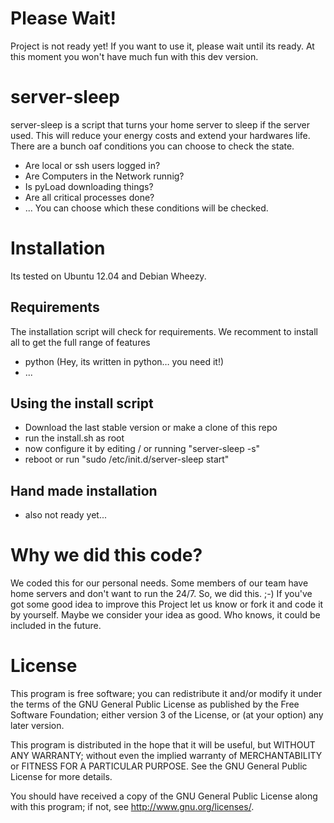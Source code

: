 Please Wait!
============
Project is not ready yet! If you want to use it, please wait until its ready. At this moment you won't have much fun with this dev version.

server-sleep
============
server-sleep is a script that turns your home server to sleep if the server used. This will reduce your energy costs and extend your hardwares life.
There are a bunch oaf conditions you can choose to check the state.
-	Are local or ssh users logged in?
-	Are Computers in the Network runnig?
-	Is pyLoad downloading things?
-	Are all critical processes done?
- 	...
You can choose which these conditions will be checked.

Installation
============
Its tested on Ubuntu 12.04 and Debian Wheezy.

Requirements
------------
The installation script will check for requirements. We recomment to install all to get the full range of features
-	python	(Hey, its written in python… you need it!)
-	...

Using the install script
------------------------
-	Download the last stable version or make a clone of this repo
-	run the install.sh as root
-	now configure it by editing / or running "server-sleep -s"
-	reboot or run "sudo /etc/init.d/server-sleep start"

Hand made installation
----------------------
-	also not ready yet...

Why we did this code?
=====================
We coded this for our personal needs. Some members of our team have home servers and don't want to run the 24/7. So, we did this. ;-)
If you've got some good idea to improve this Project let us know or fork it and code it by yourself. Maybe we consider your idea as good. Who knows, it could be included in the future.

License
=======
This program is free software; you can redistribute it and/or modify it under the terms of the GNU General Public License as published by the Free Software Foundation; either version 3 of the License, or (at your option) any later version.

This program is distributed in the hope that it will be useful, but WITHOUT ANY WARRANTY; without even the implied warranty of MERCHANTABILITY or FITNESS FOR A PARTICULAR PURPOSE. See the GNU General Public License for more details.

You should have received a copy of the GNU General Public License along with this program; if not, see <http://www.gnu.org/licenses/>.
